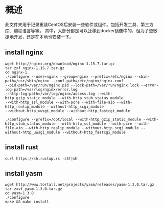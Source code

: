 # 概述
此文件夹用于记录重装CentOS后安装一些软件或组件。包括开发工具、第三方库、编程语言等等。
其中，大部分都是可以迁移到docker镜像中的，但为了更敏捷地开发，还是在本地也安装一下。

## install nginx
`wget http://nginx.org/download/nginx-1.15.7.tar.gz`<br>
`tar zxf nginx-1.15.7.tar.gz`<br>
`cd nginx-1.`<br>
`./configure --user=nginx --group=nginx --prefix=/etc/nginx --sbin-path=/usr/sbin/nginx --conf-path=/etc/nginx/nginx.conf`<br>
`--pid-path=/var/run/nginx.pid --lock-path=/var/run/nginx.lock --error-log-path=/var/log/nginx/error.log `<br>
`--http-log-path=/var/log/nginx/access.log --with-http_gzip_static_module --with-http_stub_status_module `<br>
`--with-http_ssl_module --with-pcre --with-file-aio --with-http_realip_module --without-http_scgi_module `<br>
`--without-http_uwsgi_module --without-http_fastcgi_module`<br>

`./configure --prefix=/opt/local --with-http_gzip_static_module --with-http_stub_status_module --with-http_ssl_module --with-pcre --with-file-aio --with-http_realip_module --without-http_scgi_module --without-http_uwsgi_module --without-http_fastcgi_module`<br>

## install rust
`curl https://sh.rustup.rs -sSf|sh`<br>

## install yasm
`wget http://www.tortall.net/projects/yasm/releases/yasm-1.3.0.tar.gz`<br>
`tar zxvf yasm-1.3.0.tar.gz`<br>
`cd yasm-1.3.0`<br>
`./configure`<br>
`make && make install`<br>
